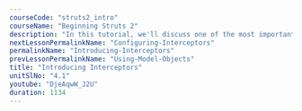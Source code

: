 ```yaml
---
courseCode: "struts2_intro"
courseName: "Beginning Struts 2"
description: "In this tutorial, we'll discuss one of the most important concepts in Struts 2: Interceptors. We will understand what interceptors are and how they've been working all along in our Struts 2 application."
nextLessonPermalinkName: "Configuring-Interceptors"
permalinkName: "Introducing-Interceptors"
prevLessonPermalinkName: "Using-Model-Objects"
title: "Introducing Interceptors"
unitSlNo: "4.1"
youtube: "DjeAqwW_J2U"
duration: 1134
---
```

